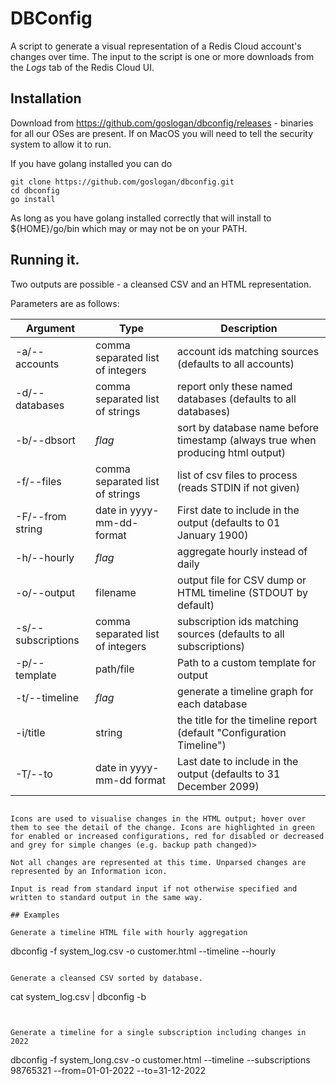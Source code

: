 # DBConfig

A script to generate a visual representation of a Redis Cloud account's changes over time. The input to the script is one or more downloads from the <em>Logs</em> tab of the Redis Cloud UI.

## Installation

Download from https://github.com/goslogan/dbconfig/releases - binaries for all our OSes are present. If on MacOS you will need to tell the security system to allow it to run.

If you have golang installed you can do

```
git clone https://github.com/goslogan/dbconfig.git
cd dbconfig
go install
```
As long as you have golang installed correctly that will install to ${HOME}/go/bin which may or may not be on your PATH. 

## Running it.

Two outputs are possible - a cleansed CSV and an HTML representation. 

Parameters are as follows:

| Argument | Type | Description |
| -------- | --------- | -------- |
| -a/--accounts | comma separated list of integers |   account ids matching sources (defaults to all accounts) |
| -d/--databases | comma separated list of strings |   report only these named databases (defaults to all databases)|
| -b/--dbsort | *flag* |  sort by database name before timestamp (always true when producing html output) |
| -f/--files | comma separated list of strings | list of csv files to process (reads STDIN if not given) | 
| -F/--from string | date in yyyy-mm-dd-format |           First date to include in the output (defaults to 01 January 1900) |
| -h/--hourly | *flag* |  aggregate hourly instead of daily |
| -o/--output | filename | output file for CSV dump or HTML timeline (STDOUT by default) | 
| -s/--subscriptions |comma separated list of integers| subscription ids matching sources (defaults to all subscriptions) |
| -p/--template | path/file |   Path to a custom template for output | 
| -t/--timeline | *flag* |              generate a timeline graph for each database |
|  -i/title | string|        the title for the timeline report (default "Configuration Timeline") |
| -T/--to  | date in yyyy-mm-dd format | Last date to include in the output (defaults to 31 December 2099) |
```

Icons are used to visualise changes in the HTML output; hover over them to see the detail of the change. Icons are highlighted in green for enabled or increased configurations, red for disabled or decreased and grey for simple changes (e.g. backup path changed)>

Not all changes are represented at this time. Unparsed changes are represented by an Information icon.

Input is read from standard input if not otherwise specified and written to standard output in the same way.

## Examples

Generate a timeline HTML file with hourly aggregation

```
dbconfig -f system_log.csv -o customer.html --timeline --hourly
```

Generate a cleansed CSV sorted by database.

```
cat system_log.csv | dbconfig -b
```


Generate a timeline for a single subscription including changes in 2022 

```
dbconfig -f system_long.csv -o customer.html --timeline --subscriptions 98765321 --from=01-01-2022 --to=31-12-2022
```